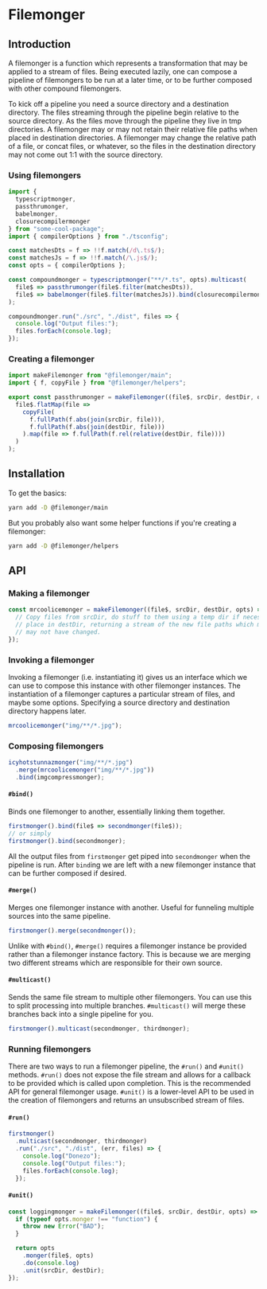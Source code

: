 # Filemonger

## Introduction

A filemonger is a function which represents a transformation that may be applied
to a stream of files. Being executed lazily, one can compose a pipeline of
filemongers to be run at a later time, or to be further composed with other
compound filemongers.

To kick off a pipeline you need a source directory and a destination directory.
The files streaming through the pipeline begin relative to the source
directory. As the files move through the pipeline they live in tmp directories.
A filemonger may or may not retain their relative file paths when placed in
destination directories. A filemonger may change the relative path of a file, or
concat files, or whatever, so the files in the destination directory may not
come out 1:1 with the source directory.

### Using filemongers

```ts
import {
  typescriptmonger,
  passthrumonger,
  babelmonger,
  closurecompilermonger
} from "some-cool-package";
import { compilerOptions } from "./tsconfig";

const matchesDts = f => !!f.match(/d\.ts$/);
const matchesJs = f => !!f.match(/\.js$/);
const opts = { compilerOptions };

const compoundmonger = typescriptmonger("**/*.ts", opts).multicast(
  file$ => passthrumonger(file$.filter(matchesDts)),
  file$ => babelmonger(file$.filter(matchesJs)).bind(closurecompilermonger)
);

compoundmonger.run("./src", "./dist", files => {
  console.log("Output files:");
  files.forEach(console.log);
});
```

### Creating a filemonger

```ts
import makeFilemonger from "@filemonger/main";
import { f, copyFile } from "@filemonger/helpers";

export const passthrumonger = makeFilemonger((file$, srcDir, destDir, opts) =>
  file$.flatMap(file =>
    copyFile(
      f.fullPath(f.abs(join(srcDir, file))),
      f.fullPath(f.abs(join(destDir, file)))
    ).map(file => f.fullPath(f.rel(relative(destDir, file))))
  )
);
```

## Installation

To get the basics:

```sh
yarn add -D @filemonger/main
```

But you probably also want some helper functions if you're creating a
filemonger:

```sh
yarn add -D @filemonger/helpers
```

## API

### Making a filemonger

```ts
const mrcoolicemonger = makeFilemonger((file$, srcDir, destDir, opts) => {
  // Copy files from srcDir, do stuff to them using a temp dir if necessary, and
  // place in destDir, returning a stream of the new file paths which may or
  // may not have changed.
});
```

### Invoking a filemonger

Invoking a filemonger (i.e. instantiating it) gives us an interface which
we can use to compose this instance with other filemonger instances. The
instantiation of a filemonger captures a particular stream of files, and maybe
some options. Specifying a source directory and destination directory happens
later.

```ts
mrcoolicemonger("img/**/*.jpg");
```

### Composing filemongers

```ts
icyhotstunnazmonger("img/**/*.jpg")
  .merge(mrcoolicemonger("img/**/*.jpg"))
  .bind(imgcompressmonger);
```

#### `#bind()`

Binds one filemonger to another, essentially linking them together.

```ts
firstmonger().bind(file$ => secondmonger(file$));
// or simply
firstmonger().bind(secondmonger);
```

All the output files from `firstmonger` get piped into `secondmonger` when the
pipeline is run. After `bind`ing we are left with a new filemonger instance that
can be further composed if desired.

#### `#merge()`

Merges one filemonger instance with another. Useful for funneling multiple
sources into the same pipeline.

```ts
firstmonger().merge(secondmonger());
```

Unlike with `#bind()`, `#merge()` requires a filemonger instance be provided
rather than a filemonger instance factory. This is because we are merging two
different streams which are responsible for their own source.

#### `#multicast()`

Sends the same file stream to multiple other filemongers. You can use this to
split processing into multiple branches. `#multicast()` will merge these
branches back into a single pipeline for you.

```ts
firstmonger().multicast(secondmonger, thirdmonger);
```

### Running filemongers

There are two ways to run a filemonger pipeline, the `#run()` and `#unit()`
methods. `#run()` does not expose the file stream and allows for a callback to
be provided which is called upon completion. This is the recommended API for
general filemonger usage. `#unit()` is a lower-level API to be used in the
creation of filemongers and returns an unsubscribed stream of files.

#### `#run()`

```ts
firstmonger()
  .multicast(secondmonger, thirdmonger)
  .run("./src", "./dist", (err, files) => {
    console.log("Donezo");
    console.log("Output files:");
    files.forEach(console.log);
  });
```

#### `#unit()`

```ts
const loggingmonger = makeFilemonger((file$, srcDir, destDir, opts) => {
  if (typeof opts.monger !== "function") {
    throw new Error("BAD");
  }

  return opts
    .monger(file$, opts)
    .do(console.log)
    .unit(srcDir, destDir);
});
```
